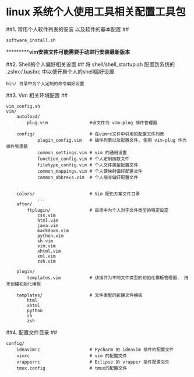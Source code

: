 # linux 系统个人使用工具相关配置工具包

##1. 常用个人软件列表的安装 以及软件的基本配置 ##
    
    software_install.sh
    
***********vim安装文件可能需要手动进行安装最新版本**

##2. Shell的个人偏好相关设置 ##
    将 shell/shell_startup.sh 配置到系统的 .zshrc/.bashrc 中以便开启个人的shell偏好设置

    bin/ 目录中为个人定制的命令偏好设置

##3. Vim 相关环境配置 ##
    
    vim_config.sh
    vim/
        autoload/
            plug.vim                #该文件为 vim-plug 插件管理器

        config/                     # 在vimrc文件中引用的配置文件列表
                plugin_config.vim   # 插件列表以及配置文件, 使用 vim-plug 作为插件管理器
                common_settings.vim # vim 的通用设置
                function_config.vim # 个人定制函数文件
                filetype_config.vim # 个人文件类型配置文件
                common_mappings.vim # 个人键映射偏好配置文件
                common_abbrevs.vim  # 个人缩写偏好配置文件

                
        colors/                     # Vim 配色方案文件目录
                ...
        after/
            ftplugin/               # 目录中为个人对于文件类型的特定设定
                css.vim
                html.vim
                java.vim
                markdown.vim
                python.vim
                sh.vim
                vim.vim
                xhtml.vim
                xml.vim
                zsh.vim
                
        plugin/
            templates.vim           # 该插件为不同文件类型的初始化模板管理器， 用来创建初始化模板

        templates/                  # 文件类型的新建文件模板
            html
            xhtml
            python
            sh
            zsh


##4. 配置文件目录 ##
    
    config/
        ideavimrc                   # Pycharm 的 ideavim 插件的配置文件
        vimrc                       # vim 的配置文件
        vrapperrc                   # Eclipse 的 vrapper 插件配置文件
        tmux.config                 # tmux的配置文件
